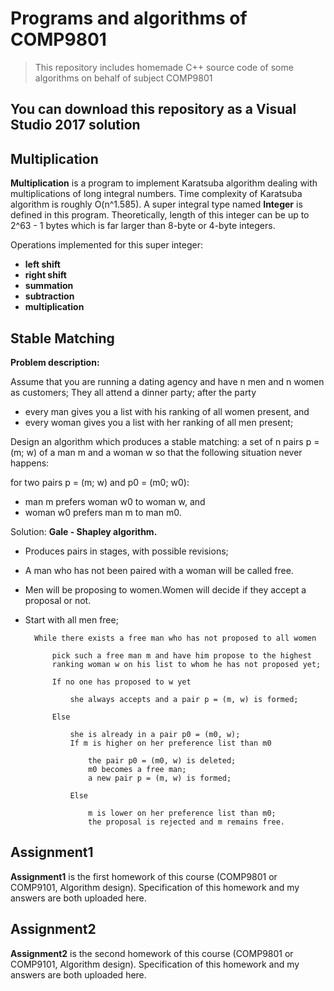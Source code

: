 # Programs and algorithms of COMP9801
> This repository includes homemade C++ source code of some algorithms on behalf of subject COMP9801
## You can download this repository as a Visual Studio 2017 solution
## Multiplication
**Multiplication** is a program to implement Karatsuba algorithm dealing with multiplications of long integral numbers.
Time complexity of Karatsuba algorithm is roughly O(n^1.585).
A super integral type named **Integer** is defined in this program.
Theoretically, length of this integer can be up to 2^63 - 1 bytes which is far larger than 8-byte or 4-byte integers.

Operations implemented for this super integer:
- **left shift**
- **right shift**
- **summation**
- **subtraction**
- **multiplication**

## Stable Matching
**Problem description:**

Assume that you are running a dating agency and have n men and n women as customers;
They all attend a dinner party; after the party

- every man gives you a list with his ranking of all women present, and
- every woman gives you a list with her ranking of all men present;

Design an algorithm which produces a stable matching:
a set of n pairs p = (m; w) of a man m and a woman w so that
the following situation never happens:

for two pairs p = (m; w) and p0 = (m0; w0):
- man m prefers woman w0 to woman w, and
- woman w0 prefers man m to man m0.

Solution: **Gale - Shapley algorithm.**
- Produces pairs in stages, with possible revisions;
- A man who has not been paired with a woman will be called free.
- Men will be proposing to women.Women will decide if they accept a proposal or not.
- Start with all men free;

        While there exists a free man who has not proposed to all women

            pick such a free man m and have him propose to the highest
            ranking woman w on his list to whom he has not proposed yet;

            If no one has proposed to w yet

                she always accepts and a pair p = (m, w) is formed;

            Else

                she is already in a pair p0 = (m0, w);
                If m is higher on her preference list than m0

                    the pair p0 = (m0, w) is deleted;
                    m0 becomes a free man;
                    a new pair p = (m, w) is formed;

                Else

                    m is lower on her preference list than m0;
                    the proposal is rejected and m remains free.





## Assignment1
**Assignment1** is the first homework of this course (COMP9801 or COMP9101, Algorithm design).
Specification of this homework and my answers are both uploaded here.

## Assignment2
**Assignment2** is the second homework of this course (COMP9801 or COMP9101, Algorithm design).
Specification of this homework and my answers are both uploaded here.



